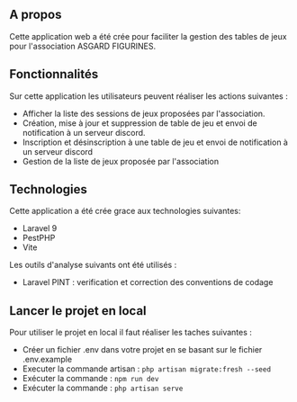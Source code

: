 ## A propos

Cette application web a été crée pour faciliter la gestion des tables de jeux pour l'association ASGARD FIGURINES.

## Fonctionnalités

Sur cette application les utilisateurs peuvent réaliser les actions suivantes :

- Afficher la liste des sessions de jeux proposées par l'association.
- Création, mise à jour et suppression de table de jeu et envoi de notification à un serveur discord.
- Inscription et désinscription à une table de jeu et envoi de notification à un serveur discord
- Gestion de la liste de jeux proposée par l'association

## Technologies

Cette application a été crée grace aux technologies suivantes:

- Laravel 9
- PestPHP
- Vite

Les outils d'analyse suivants ont été utilisés :

- Laravel PINT : verification et correction des conventions de codage

## Lancer le projet en local

Pour utiliser le projet en local il faut réaliser les taches suivantes :

- Créer un fichier .env dans votre projet en se basant sur le fichier .env.example
- Executer la commande artisan : ``php artisan migrate:fresh --seed``
- Exécuter la commande : `npm run dev`
- Exécuter la commande : `php artisan serve`
